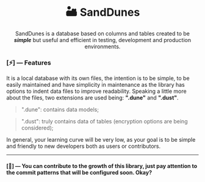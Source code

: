 <h1 align='center'>🏜 SandDunes</h1>
<p align='center'>SandDunes is a database based on columns and tables created to be <b><i>simple</i></b> but useful and efficient in testing, development and production environments.</p>

<h3>[⚡] — Features</h3>
<p>It is a local database with its own files, the intention is to be simple, to be easily maintained and have simplicity in maintenance as the library has options to indent data files to improve readability. Speaking a little more about the files, two extensions are used being: <strong>".dune"</strong> and <strong>".dust"</strong>.</p>

<blockquote>".dune": contains data models;</blockquote>
<blockquote>".dust": truly contains data of tables (encryption options are being considered);</blockquote>

<p>In general, your learning curve will be very low, as your goal is to be simple and friendly to new developers both as users or contributors. </p>

<hr />

<h4>[🔺] — You can contribute to the growth of this library, just pay attention to the commit patterns that will be configured soon. Okay?</h4>